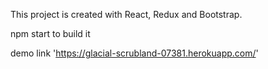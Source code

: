 This project is created with React, Redux and Bootstrap.

npm start to build it

demo link 'https://glacial-scrubland-07381.herokuapp.com/'
